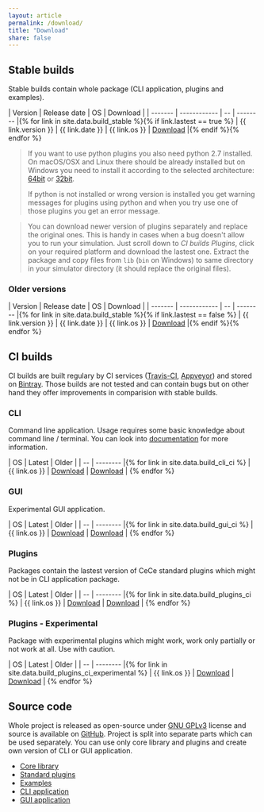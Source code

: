 ```yaml
---
layout: article
permalink: /download/
title: "Download"
share: false
---
```


## Stable builds

Stable builds contain whole package (CLI application, plugins and examples).

| Version | Release date | OS | Download |
| ------- | ------------ | -- | -------- |{% for link in site.data.build_stable %}{% if link.lastest == true %}
| {{ link.version }} | {{ link.date }} | {{ link.os }} | <a href="{{ link.link }}" class="download" data-category="Stable"><i class="fa fa-download" aria-hidden="true"></i> Download</a> |{% endif %}{% endfor %}

> If you want to use python plugins you also need python 2.7 installed. On macOS/OSX and Linux there should be already installed but on Windows you need to install it according to the selected architecture: [64bit](https://www.python.org/ftp/python/2.7.12/python-2.7.12.amd64.msi) or [32bit](https://www.python.org/ftp/python/2.7.12/python-2.7.12.msi).
>
> If python is not installed or wrong version is installed you get warning messages for plugins using python and when you try use one of those plugins you get an error message.

> You can download newer version of plugins separately and replace the original ones. This is handy in cases when a bug doesn't allow you to run your simulation. Just scroll down to *CI builds* *Plugins*, click on your required platform and download the lastest one. Extract the package and copy files from `lib` (`bin` on Windows) to same directory in your simulator directory (it should replace the original files).

### Older versions

| Version | Release date | OS | Download |
| ------- | ------------ | -- | -------- |{% for link in site.data.build_stable %}{% if link.lastest == false %}
| {{ link.version }} | {{ link.date }} | {{ link.os }} | <a href="{{ link.link }}" class="download" data-category="Old"><i class="fa fa-download" aria-hidden="true"></i> Download</a> |{% endif %}{% endfor %}

## CI builds

CI builds are built regulary by CI services ([Travis-CI](https://travis-ci.org), [Appveyor](https://www.appveyor.com)) and stored on [Bintray](https://bintray.com). Those builds are not tested and can contain bugs but on other hand they offer improvements in comparision with stable builds.

### CLI

Command line application. Usage requires some basic knowledge about command line / terminal. You can look into [documentation](/documentation/) for more information.

| OS | Latest | Older |
| -- | -------- |{% for link in site.data.build_cli_ci %}
| {{ link.os }} | <a href="{{ link.link }}" class="download" data-category="CLI"><i class="fa fa-download" aria-hidden="true"></i> Download</a> | <a href="{{ link.all }}" class="download" data-category="CLI"><i class="fa fa-download" aria-hidden="true"></i> Download</a> | {% endfor %}

### GUI

Experimental GUI application.

| OS | Latest | Older |
| -- | -------- |{% for link in site.data.build_gui_ci %}
| {{ link.os }} | <a href="{{ link.link }}" class="download" data-category="GUI"><i class="fa fa-download" aria-hidden="true"></i> Download</a> | <a href="{{ link.all }}" class="download" data-category="GUI"><i class="fa fa-download" aria-hidden="true"></i> Download</a> | {% endfor %}

### Plugins

Packages contain the lastest version of CeCe standard plugins which might not be in CLI application package.

| OS | Latest | Older |
| -- | -------- |{% for link in site.data.build_plugins_ci %}
| {{ link.os }} | <a href="{{ link.link }}" class="download" data-category="Plugins"><i class="fa fa-download" aria-hidden="true"></i> Download</a> | <a href="{{ link.all }}" class="download" data-category="Plugins"><i class="fa fa-download" aria-hidden="true"></i> Download</a> | {% endfor %}

### Plugins - Experimental

Package with experimental plugins which might work, work only partially or not work at all. Use with caution.

| OS | Latest | Older |
| -- | -------- |{% for link in site.data.build_plugins_ci_experimental %}
| {{ link.os }} | <a href="{{ link.link }}" class="download" data-category="Plugins experimental"><i class="fa fa-download" aria-hidden="true"></i> Download</a> | <a href="{{ link.all }}" class="download" data-category="Plugins experimental"><i class="fa fa-download" aria-hidden="true"></i> Download</a> | {% endfor %}

## Source code

Whole project is released as open-source under [GNU GPLv3](https://www.gnu.org/licenses/gpl-3.0.en.html) license and source is available on [GitHub](https://github.com). Project is split into separate parts which can be used separately. You can use only core library and plugins and create own version of CLI or GUI application.

* [Core library](https://github.com/GeorgievLab/CeCe-cli)
* [Standard plugins](https://github.com/GeorgievLab/CeCe-plugins)
* [Examples](https://github.com/GeorgievLab/CeCe-examples)
* [CLI application](https://github.com/GeorgievLab/CeCe-cli)
* [GUI application](https://github.com/GeorgievLab/CeCe-gui)

<script>
$("a.download").click(function () {
    var self = $(this);
    ga('send', 'event', {
        'eventCategory': self.data('category'),
        'eventAction': 'Download',
        'eventLabel': self.prop('href')
    });
});
</script>